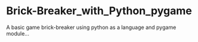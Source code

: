 # Brick-Breaker_with_Python_pygame
A basic game brick-breaker using python as a language and pygame module...
